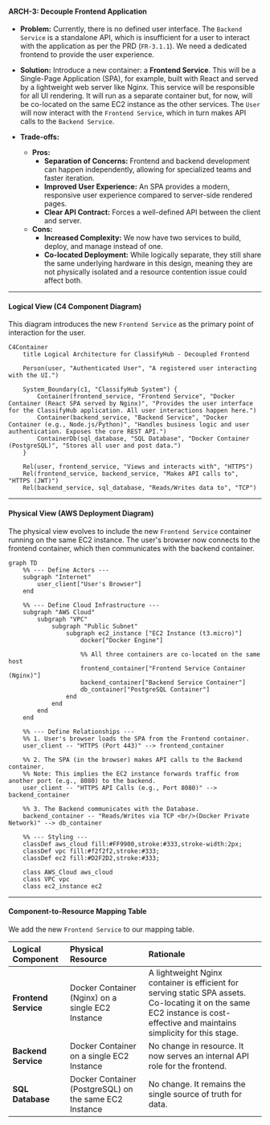 #### **ARCH-3: Decouple Frontend Application**

*   **Problem:** Currently, there is no defined user interface. The `Backend Service` is a standalone API, which is insufficient for a user to interact with the application as per the PRD (`FR-3.1.1`). We need a dedicated frontend to provide the user experience.

*   **Solution:** Introduce a new container: a **Frontend Service**. This will be a Single-Page Application (SPA), for example, built with React and served by a lightweight web server like Nginx. This service will be responsible for all UI rendering. It will run as a separate container but, for now, will be co-located on the same EC2 instance as the other services. The `User` will now interact with the `Frontend Service`, which in turn makes API calls to the `Backend Service`.

*   **Trade-offs:**
    *   **Pros:**
        *   **Separation of Concerns:** Frontend and backend development can happen independently, allowing for specialized teams and faster iteration.
        *   **Improved User Experience:** An SPA provides a modern, responsive user experience compared to server-side rendered pages.
        *   **Clear API Contract:** Forces a well-defined API between the client and server.
    *   **Cons:**
        *   **Increased Complexity:** We now have two services to build, deploy, and manage instead of one.
        *   **Co-located Deployment:** While logically separate, they still share the same underlying hardware in this design, meaning they are not physically isolated and a resource contention issue could affect both.

---

#### **Logical View (C4 Component Diagram)**

This diagram introduces the new `Frontend Service` as the primary point of interaction for the user.

```mermaid
C4Container
    title Logical Architecture for ClassifyHub - Decoupled Frontend

    Person(user, "Authenticated User", "A registered user interacting with the UI.")

    System_Boundary(c1, "ClassifyHub System") {
        Container(frontend_service, "Frontend Service", "Docker Container (React SPA served by Nginx)", "Provides the user interface for the ClassifyHub application. All user interactions happen here.")
        Container(backend_service, "Backend Service", "Docker Container (e.g., Node.js/Python)", "Handles business logic and user authentication. Exposes the core REST API.")
        ContainerDb(sql_database, "SQL Database", "Docker Container (PostgreSQL)", "Stores all user and post data.")
    }

    Rel(user, frontend_service, "Views and interacts with", "HTTPS")
    Rel(frontend_service, backend_service, "Makes API calls to", "HTTPS (JWT)")
    Rel(backend_service, sql_database, "Reads/Writes data to", "TCP")
```

---

#### **Physical View (AWS Deployment Diagram)**

The physical view evolves to include the new `Frontend Service` container running on the same EC2 instance. The user's browser now connects to the frontend container, which then communicates with the backend container.

```mermaid
graph TD
    %% --- Define Actors ---
    subgraph "Internet"
        user_client["User's Browser"]
    end

    %% --- Define Cloud Infrastructure ---
    subgraph "AWS Cloud"
        subgraph "VPC"
            subgraph "Public Subnet"
                subgraph ec2_instance ["EC2 Instance (t3.micro)"]
                    docker["Docker Engine"]
                    
                    %% All three containers are co-located on the same host
                    frontend_container["Frontend Service Container (Nginx)"]
                    backend_container["Backend Service Container"]
                    db_container["PostgreSQL Container"]
                end
            end
        end
    end

    %% --- Define Relationships ---
    %% 1. User's browser loads the SPA from the Frontend container.
    user_client -- "HTTPS (Port 443)" --> frontend_container

    %% 2. The SPA (in the browser) makes API calls to the Backend container.
    %% Note: This implies the EC2 instance forwards traffic from another port (e.g., 8080) to the backend.
    user_client -- "HTTPS API Calls (e.g., Port 8080)" --> backend_container

    %% 3. The Backend communicates with the Database.
    backend_container -- "Reads/Writes via TCP <br/>(Docker Private Network)" --> db_container

    %% --- Styling ---
    classDef aws_cloud fill:#FF9900,stroke:#333,stroke-width:2px;
    classDef vpc fill:#f2f2f2,stroke:#333;
    classDef ec2 fill:#D2F2D2,stroke:#333;

    class AWS_Cloud aws_cloud
    class VPC vpc
    class ec2_instance ec2
```

---

#### **Component-to-Resource Mapping Table**

We add the new `Frontend Service` to our mapping table.

| Logical Component | Physical Resource | Rationale |
| :--- | :--- | :--- |
| **Frontend Service** | Docker Container (Nginx) on a single EC2 Instance | A lightweight Nginx container is efficient for serving static SPA assets. Co-locating it on the same EC2 instance is cost-effective and maintains simplicity for this stage. |
| **Backend Service** | Docker Container on a single EC2 Instance | No change in resource. It now serves an internal API role for the frontend. |
| **SQL Database** | Docker Container (PostgreSQL) on the same EC2 Instance | No change. It remains the single source of truth for data. |

